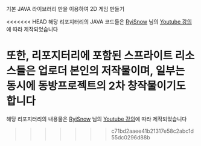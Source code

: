 기본 JAVA 라이브러리 만을 이용하여 2D 게임 만들기

<<<<<<< HEAD
해당 리포지터리의 JAVA 코드들은 [RyiSnow](https://www.youtube.com/@RyiSnow) 님의 [Youtube 강의](https://youtube.com/playlist?list=PL_QPQmz5C6WUF-pOQDsbsKbaBZqXj4qSq&si=9lYC6jCyuMhaOtZJ)에 따라 제작되었습니다

또한, 리포지터리에 포함된 스프라이트 리소스들은 업로더 본인의 저작물이며, 일부는 동시에 동방프로젝트의 2차 창작물이기도 합니다
=======
해당 리포지터리의 내용물은 [RyiSnow](https://www.youtube.com/@RyiSnow) 님의 [Youtube 강의](https://youtube.com/playlist?list=PL_QPQmz5C6WUF-pOQDsbsKbaBZqXj4qSq&si=9lYC6jCyuMhaOtZJ)에 따라 제작되었습니다
>>>>>>> c71bd2aaee41b21317e58c2abc1d55dc0296d88b
